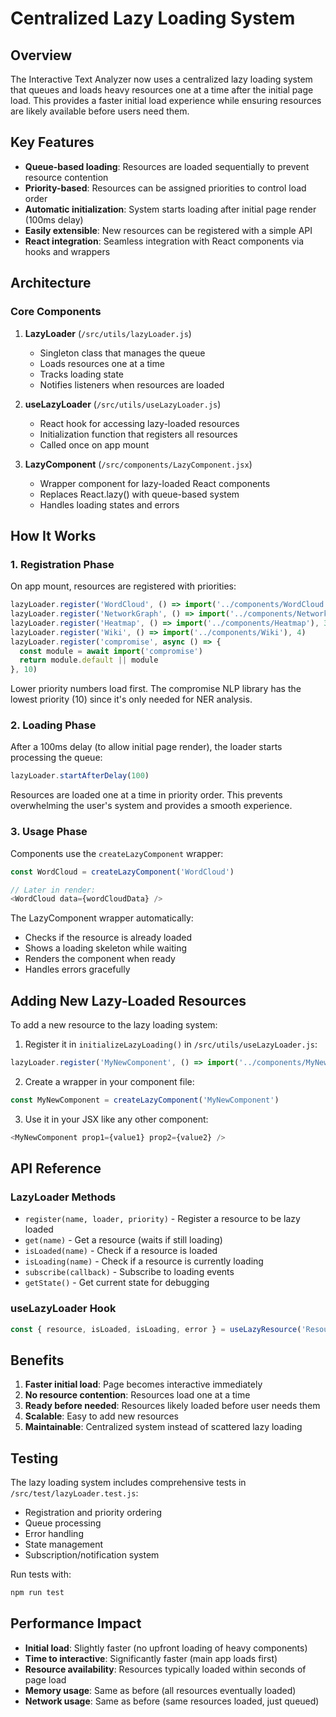 # Centralized Lazy Loading System

## Overview

The Interactive Text Analyzer now uses a centralized lazy loading system that queues and loads heavy resources one at a time after the initial page load. This provides a faster initial load experience while ensuring resources are likely available before users need them.

## Key Features

- **Queue-based loading**: Resources are loaded sequentially to prevent resource contention
- **Priority-based**: Resources can be assigned priorities to control load order
- **Automatic initialization**: System starts loading after initial page render (100ms delay)
- **Easily extensible**: New resources can be registered with a simple API
- **React integration**: Seamless integration with React components via hooks and wrappers

## Architecture

### Core Components

1. **LazyLoader** (`/src/utils/lazyLoader.js`)
   - Singleton class that manages the queue
   - Loads resources one at a time
   - Tracks loading state
   - Notifies listeners when resources are loaded

2. **useLazyLoader** (`/src/utils/useLazyLoader.js`)
   - React hook for accessing lazy-loaded resources
   - Initialization function that registers all resources
   - Called once on app mount

3. **LazyComponent** (`/src/components/LazyComponent.jsx`)
   - Wrapper component for lazy-loaded React components
   - Replaces React.lazy() with queue-based system
   - Handles loading states and errors

## How It Works

### 1. Registration Phase

On app mount, resources are registered with priorities:

```javascript
lazyLoader.register('WordCloud', () => import('../components/WordCloud'), 1)
lazyLoader.register('NetworkGraph', () => import('../components/NetworkGraph'), 2)
lazyLoader.register('Heatmap', () => import('../components/Heatmap'), 3)
lazyLoader.register('Wiki', () => import('../components/Wiki'), 4)
lazyLoader.register('compromise', async () => {
  const module = await import('compromise')
  return module.default || module
}, 10)
```

Lower priority numbers load first. The compromise NLP library has the lowest priority (10) since it's only needed for NER analysis.

### 2. Loading Phase

After a 100ms delay (to allow initial page render), the loader starts processing the queue:

```javascript
lazyLoader.startAfterDelay(100)
```

Resources are loaded one at a time in priority order. This prevents overwhelming the user's system and provides a smooth experience.

### 3. Usage Phase

Components use the `createLazyComponent` wrapper:

```javascript
const WordCloud = createLazyComponent('WordCloud')

// Later in render:
<WordCloud data={wordCloudData} />
```

The LazyComponent wrapper automatically:
- Checks if the resource is already loaded
- Shows a loading skeleton while waiting
- Renders the component when ready
- Handles errors gracefully

## Adding New Lazy-Loaded Resources

To add a new resource to the lazy loading system:

1. Register it in `initializeLazyLoading()` in `/src/utils/useLazyLoader.js`:

```javascript
lazyLoader.register('MyNewComponent', () => import('../components/MyNewComponent'), 5)
```

2. Create a wrapper in your component file:

```javascript
const MyNewComponent = createLazyComponent('MyNewComponent')
```

3. Use it in your JSX like any other component:

```javascript
<MyNewComponent prop1={value1} prop2={value2} />
```

## API Reference

### LazyLoader Methods

- `register(name, loader, priority)` - Register a resource to be lazy loaded
- `get(name)` - Get a resource (waits if still loading)
- `isLoaded(name)` - Check if a resource is loaded
- `isLoading(name)` - Check if a resource is currently loading
- `subscribe(callback)` - Subscribe to loading events
- `getState()` - Get current state for debugging

### useLazyLoader Hook

```javascript
const { resource, isLoaded, isLoading, error } = useLazyResource('ResourceName')
```

## Benefits

1. **Faster initial load**: Page becomes interactive immediately
2. **No resource contention**: Resources load one at a time
3. **Ready before needed**: Resources likely loaded before user needs them
4. **Scalable**: Easy to add new resources
5. **Maintainable**: Centralized system instead of scattered lazy loading

## Testing

The lazy loading system includes comprehensive tests in `/src/test/lazyLoader.test.js`:

- Registration and priority ordering
- Queue processing
- Error handling
- State management
- Subscription/notification system

Run tests with:
```bash
npm run test
```

## Performance Impact

- **Initial load**: Slightly faster (no upfront loading of heavy components)
- **Time to interactive**: Significantly faster (main app loads first)
- **Resource availability**: Resources typically loaded within seconds of page load
- **Memory usage**: Same as before (all resources eventually loaded)
- **Network usage**: Same as before (same resources loaded, just queued)
